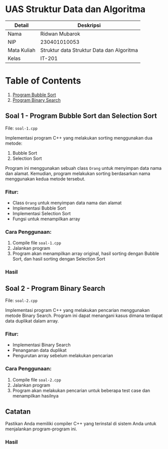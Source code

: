 
# UAS Struktur Data dan Algoritma

| Detail        | Deskripsi |
| -----------   | ----------- |
| Nama          | Ridwan Mubarok       |
| NIP           | 230401010053        |
| Mata Kuliah   | Struktur data Struktur Data dan Algoritma        |
| Kelas         | IT-201   |

# Table of Contents

1. [Program Bubble Sort](#soal-1---program-bubble-sort)
2. [Program Binary Search](#soal-2---program-binary-search)


## Soal 1 - Program Bubble Sort dan Selection Sort

File: `soal-1.cpp`

Implementasi program C++ yang melakukan sorting menggunakan dua metode:
1. Bubble Sort
2. Selection Sort

Program ini menggunakan sebuah class `Orang` untuk menyimpan data nama dan alamat. Kemudian, program melakukan sorting berdasarkan nama menggunakan kedua metode tersebut.

### Fitur:
- Class `Orang` untuk menyimpan data nama dan alamat
- Implementasi Bubble Sort
- Implementasi Selection Sort
- Fungsi untuk menampilkan array

### Cara Penggunaan:
1. Compile file `soal-1.cpp`
2. Jalankan program
3. Program akan menampilkan array original, hasil sorting dengan Bubble Sort, dan hasil sorting dengan Selection Sort


### Hasil


## Soal 2 - Program Binary Search

File: `soal-2.cpp`

Implementasi program C++ yang melakukan pencarian menggunakan metode Binary Search. Program ini dapat menangani kasus dimana terdapat data duplikat dalam array.

### Fitur:
- Implementasi Binary Search
- Penanganan data duplikat
- Pengurutan array sebelum melakukan pencarian

### Cara Penggunaan:
1. Compile file `soal-2.cpp`
2. Jalankan program
3. Program akan melakukan pencarian untuk beberapa test case dan menampilkan hasilnya

## Catatan

Pastikan Anda memiliki compiler C++ yang terinstal di sistem Anda untuk menjalankan program-program ini.

### Hasil
